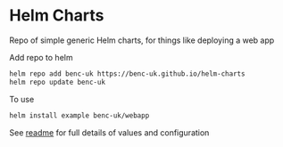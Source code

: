 # Helm Charts

Repo of simple generic Helm charts, for things like deploying a web app

Add repo to helm

```bash
helm repo add benc-uk https://benc-uk.github.io/helm-charts
helm repo update benc-uk 
```

To use
```bash
helm install example benc-uk/webapp
```
See [readme](./webapp/README.md) for full details of values and configuration